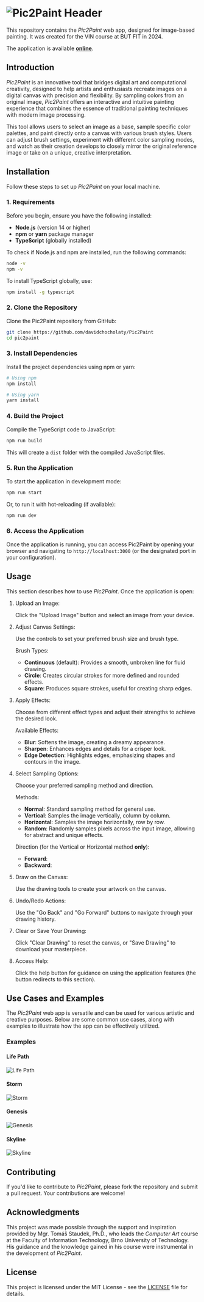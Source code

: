 # ![Pic2Paint Header](header.png)
This repository contains the *Pic2Paint* web app, designed for image-based painting. It was created for the VIN course at BUT FIT in 2024.

The application is available **[online](https://davidchocholaty.github.io/tools/pic2paint/)**.

## Introduction

*Pic2Paint* is an innovative tool that bridges digital art and computational creativity, designed to help artists and enthusiasts recreate images on a digital canvas with precision and flexibility. By sampling colors from an original image, *Pic2Paint* offers an interactive and intuitive painting experience that combines the essence of traditional painting techniques with modern image processing.

This tool allows users to select an image as a base, sample specific color palettes, and paint directly onto a canvas with various brush styles. Users can adjust brush settings, experiment with different color sampling modes, and watch as their creation develops to closely mirror the original reference image or take on a unique, creative interpretation.

## Installation

Follow these steps to set up *Pic2Paint* on your local machine.

### 1. Requirements

Before you begin, ensure you have the following installed:

- **Node.js** (version 14 or higher)
- **npm** or **yarn** package manager
- **TypeScript** (globally installed)

To check if Node.js and npm are installed, run the following commands:

```bash
node -v
npm -v
```

To install TypeScript globally, use:

```bash
npm install -g typescript
```

### 2. Clone the Repository

Clone the Pic2Paint repository from GitHub:

```bash
git clone https://github.com/davidchocholaty/Pic2Paint
cd pic2paint
```

### 3. Install Dependencies

Install the project dependencies using npm or yarn:

```bash
# Using npm
npm install

# Using yarn
yarn install
```

### 4. Build the Project

Compile the TypeScript code to JavaScript:

```bash
npm run build
```

This will create a ```dist``` folder with the compiled JavaScript files.

### 5. Run the Application

To start the application in development mode:

```bash
npm run start
```

Or, to run it with hot-reloading (if available):

```bash
npm run dev
```

### 6. Access the Application
Once the application is running, you can access Pic2Paint by opening your browser and navigating to ```http://localhost:3000``` (or the designated port in your configuration).

## Usage

This section describes how to use *Pic2Paint*. Once the application is open:

1. Upload an Image:

    Click the "Upload Image" button and select an image from your device.

2. Adjust Canvas Settings:

    Use the controls to set your preferred brush size and brush type.

    Brush Types:
    - **Continuous** (default): Provides a smooth, unbroken line for fluid drawing.
    - **Circle**: Creates circular strokes for more defined and rounded effects.
    - **Square**: Produces square strokes, useful for creating sharp edges.


3. Apply Effects:

    Choose from different effect types and adjust their strengths to achieve the desired look.

    Available Effects:
    - **Blur**: Softens the image, creating a dreamy appearance.
    - **Sharpen**: Enhances edges and details for a crisper look.
    - **Edge Detection**: Highlights edges, emphasizing shapes and contours in the image.

4. Select Sampling Options:

    Choose your preferred sampling method and direction.

    Methods:
    - **Normal**: Standard sampling method for general use.
    - **Vertical**: Samples the image vertically, column by column.
    - **Horizontal**: Samples the image horizontally, row by row.
    - **Random**: Randomly samples pixels across the input image, allowing for abstract and unique effects.

    Direction (for the Vertical or Horizontal method **only**):
    - **Forward**:
    - **Backward**:

5. Draw on the Canvas:

    Use the drawing tools to create your artwork on the canvas.

6. Undo/Redo Actions:

    Use the "Go Back" and "Go Forward" buttons to navigate through your drawing history.

7. Clear or Save Your Drawing:

    Click "Clear Drawing" to reset the canvas, or "Save Drawing" to download your masterpiece.

8. Access Help:

    Click the help button for guidance on using the application features (the button redirects to this section).

## Use Cases and Examples

The *Pic2Paint* web app is versatile and can be used for various artistic and creative purposes. Below are some common use cases, along with examples to illustrate how the app can be effectively utilized.

### Examples

#### Life Path
![Life Path](life_path.png)

#### Storm
![Storm](storm.png)

#### Genesis
![Genesis](genesis.png)

#### Skyline
![Skyline](skyline.png)

## Contributing
If you'd like to contribute to *Pic2Paint*, please fork the repository and submit a pull request. Your contributions are welcome!

## Acknowledgments
This project was made possible through the support and inspiration provided by Mgr. Tomáš Staudek, Ph.D., who leads the *Computer Art* course at the Faculty of Information Technology, Brno University of Technology. His guidance and the knowledge gained in his course were instrumental in the development of *Pic2Paint*.

## License
This project is licensed under the MIT License - see the [LICENSE](LICENSE) file for details.
